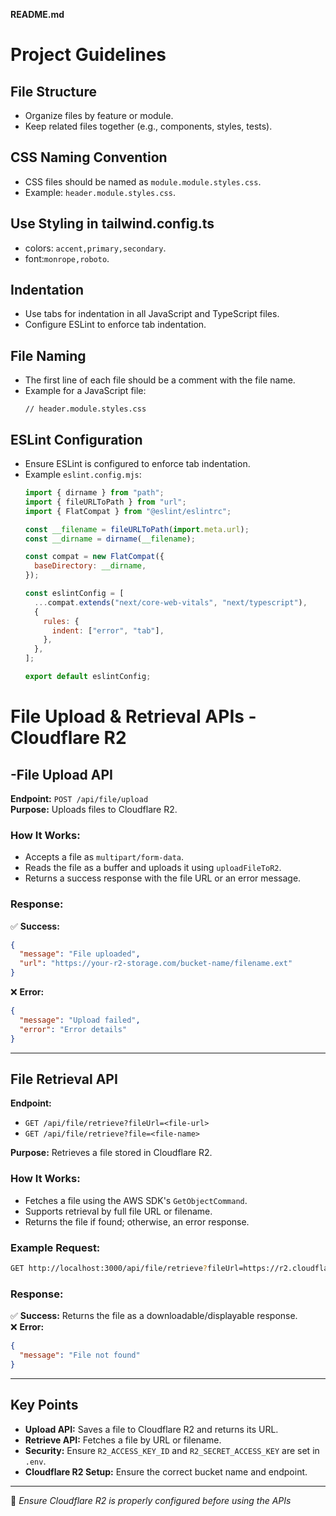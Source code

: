 **README.md**

# Project Guidelines

## File Structure
- Organize files by feature or module.
- Keep related files together (e.g., components, styles, tests).

## CSS Naming Convention
- CSS files should be named as `module.module.styles.css`.
- Example: `header.module.styles.css`.

## Use Styling in tailwind.config.ts
- colors: `accent,primary,secondary`.
- font:`monrope,roboto`.

## Indentation
- Use tabs for indentation in all JavaScript and TypeScript files.
- Configure ESLint to enforce tab indentation.

## File Naming
- The first line of each file should be a comment with the file name.
- Example for a JavaScript file:
  ```
  // header.module.styles.css
  ```

## ESLint Configuration
- Ensure ESLint is configured to enforce tab indentation.
- Example `eslint.config.mjs`:
  ```javascript
  import { dirname } from "path";
  import { fileURLToPath } from "url";
  import { FlatCompat } from "@eslint/eslintrc";

  const __filename = fileURLToPath(import.meta.url);
  const __dirname = dirname(__filename);

  const compat = new FlatCompat({
    baseDirectory: __dirname,
  });

  const eslintConfig = [
    ...compat.extends("next/core-web-vitals", "next/typescript"),
    {
      rules: {
        indent: ["error", "tab"],
      },
    },
  ];

  export default eslintConfig;
  ```



# File Upload & Retrieval APIs - Cloudflare R2

## -File Upload API
**Endpoint:** `POST /api/file/upload`  
**Purpose:** Uploads files to Cloudflare R2.  

### How It Works:
- Accepts a file as `multipart/form-data`.
- Reads the file as a buffer and uploads it using `uploadFileToR2`.
- Returns a success response with the file URL or an error message.

### Response:
✅ **Success:**
```json
{
  "message": "File uploaded",
  "url": "https://your-r2-storage.com/bucket-name/filename.ext"
}
```
❌ **Error:**
```json
{
  "message": "Upload failed",
  "error": "Error details"
}
```

---

## File Retrieval API
**Endpoint:**  
- `GET /api/file/retrieve?fileUrl=<file-url>`  
- `GET /api/file/retrieve?file=<file-name>`  

**Purpose:** Retrieves a file stored in Cloudflare R2.

### How It Works:
- Fetches a file using the AWS SDK's `GetObjectCommand`.
- Supports retrieval by full file URL or filename.
- Returns the file if found; otherwise, an error response.

### Example Request:
```bash
GET http://localhost:3000/api/file/retrieve?fileUrl=https://r2.cloudflarestorage.com/bucket-name/file.png
```

### Response:
✅ **Success:** Returns the file as a downloadable/displayable response.  
❌ **Error:**
```json
{
  "message": "File not found"
}
```

---

## Key Points
- **Upload API:** Saves a file to Cloudflare R2 and returns its URL.
- **Retrieve API:** Fetches a file by URL or filename.
- **Security:** Ensure `R2_ACCESS_KEY_ID` and `R2_SECRET_ACCESS_KEY` are set in `.env`.
- **Cloudflare R2 Setup:** Ensure the correct bucket name and endpoint.

---
🚀 *Ensure Cloudflare R2 is properly configured before using the APIs*

